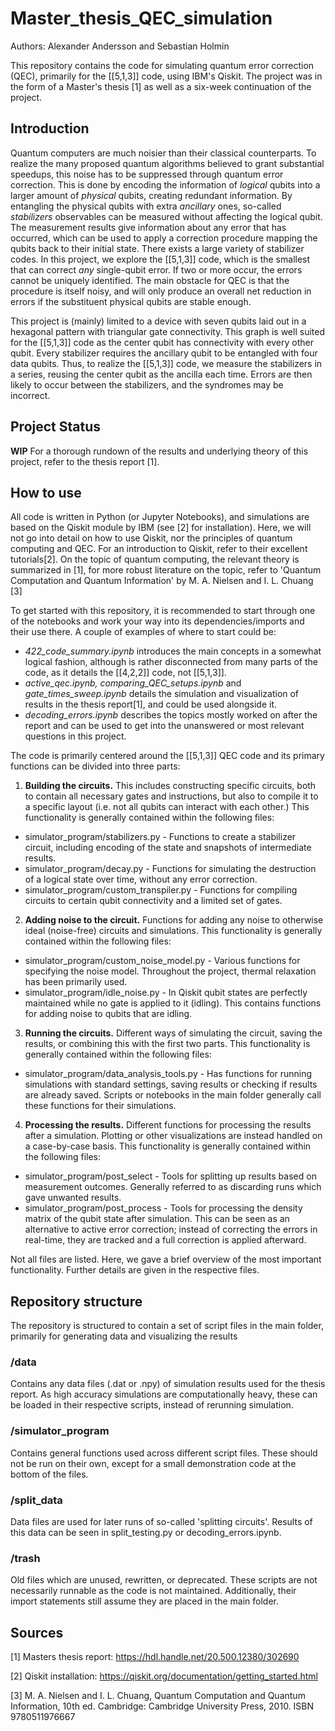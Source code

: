 # Master_thesis_QEC_simulation
Authors: Alexander Andersson and Sebastian Holmin

This repository contains the code for simulating quantum error correction (QEC), primarily for the [[5,1,3]] code, using IBM's Qiskit.
The project was in the form of a Master's thesis [1] as well as a six-week continuation of the project.

## Introduction
Quantum computers are much noisier than their classical counterparts. To realize the many proposed quantum algorithms believed to grant substantial speedups, this noise has to be suppressed through quantum error correction. This is done by encoding the information of *logical* qubits into a larger amount of *physical* qubits, creating redundant information. 
By entangling the physical qubits with extra *ancillary* ones, so-called *stabilizers* observables can be measured without affecting the logical qubit.
The measurement results give information about any error that has occurred, which can be used to apply a correction procedure mapping the qubits back to their initial state.
There exists a large variety of stabilizer codes. In this project, we explore the [[5,1,3]] code, which is the smallest that can correct *any* single-qubit error. If two or more occur, the errors cannot be uniquely identified.
The main obstacle for QEC is that the procedure is itself noisy, and will only produce an overall net reduction in errors if the substituent physical qubits are stable enough. 

This project is (mainly) limited to a device with seven qubits laid out in a hexagonal pattern with triangular gate connectivity. This graph is well suited for the [[5,1,3]] code as the center qubit has connectivity with every other qubit. Every stabilizer requires the ancillary qubit to be entangled with four data qubits. Thus, to realize the [[5,1,3]] code, we measure the stabilizers in a series, reusing the center qubit as the ancilla each time. Errors are then likely to occur between the stabilizers, and the syndromes may be incorrect.


## Project Status
**WIP**
For a thorough rundown of the results and underlying theory of this project, refer to the thesis report [1]. 


## How to use
All code is written in Python (or Jupyter Notebooks), and simulations are based on the Qiskit module by IBM (see [2] for installation). 
Here, we will not go into detail on how to use Qiskit, nor the principles of quantum computing and QEC.
For an introduction to Qiskit, refer to their excellent tutorials[2].
On the topic of quantum computing, the relevant theory is summarized in [1], for more robust literature on the topic, refer to 'Quantum Computation and Quantum Information' by M. A. Nielsen and I. L. Chuang [3]

To get started with this repository, it is recommended to start through one of the notebooks and work your way into its dependencies/imports and their use there.
A couple of examples of where to start could be:
- *422_code_summary.ipynb* introduces the main concepts in a somewhat logical fashion, although is rather disconnected from many parts of the code, as it details the [[4,2,2]] code, not [[5,1,3]].
- *active_qec.ipynb, comparing_QEC_setups.ipynb* and *gate_times_sweep.ipynb* details the simulation and visualization of results in the thesis report[1], and could be used alongside it.
- *decoding_errors.ipynb* describes the topics mostly worked on after the report and can be used to get into the unanswered or most relevant questions in this project.

The code is primarily centered around the [[5,1,3]] QEC code and its primary functions can be divided into three parts:
1. **Building the circuits.** This includes constructing specific circuits, both to contain all necessary gates and instructions, but also to compile it to a specific layout 
(i.e. not all qubits can interact with each other.)
This functionality is generally contained within the following files:
* simulator_program/stabilizers.py - Functions to create a stabilizer circuit, including encoding of the state and snapshots of intermediate results.
* simulator_program/decay.py - Functions for simulating the destruction of a logical state over time, without any error correction.
* simulator_program/custom_transpiler.py - Functions for compiling circuits to certain qubit connectivity and a limited set of gates. 
2. **Adding noise to the circuit.** Functions for adding any noise to otherwise ideal (noise-free) circuits and simulations.
This functionality is generally contained within the following files:
* simulator_program/custom_noise_model.py - Various functions for specifying the noise model. Throughout the project, thermal relaxation has been primarily used.
* simulator_program/idle_noise.py - In Qiskit qubit states are perfectly maintained while no gate is applied to it (idling). This contains functions for adding noise to qubits that are idling. 
3. **Running the circuits.** Different ways of simulating the circuit, saving the results, or combining this with the first two parts.
This functionality is generally contained within the following files:
* simulator_program/data_analysis_tools.py - Has functions for running simulations with standard settings, saving results or checking if results are already saved.
Scripts or notebooks in the main folder generally call these functions for their simulations.
4. **Processing the results.** Different functions for processing the results after a simulation. Plotting or other visualizations are instead handled on a case-by-case basis.
This functionality is generally contained within the following files:
* simulator_program/post_select - Tools for splitting up results based on measurement outcomes. Generally referred to as discarding runs which gave unwanted results.
* simulator_program/post_process - Tools for processing the density matrix of the qubit state after simulation. This can be seen as an alternative to active error correction;
instead of correcting the errors in real-time, they are tracked and a full correction is applied afterward.

Not all files are listed. Here, we gave a brief overview of the most important functionality. Further details are given in the respective files.

## Repository structure
The repository is structured to contain a set of script files in the main folder, primarily for generating data and visualizing the results

### /data
Contains any data files (.dat or .npy) of simulation results used for the thesis report. As high accuracy simulations are computationally heavy, these can be loaded in their respective scripts, instead of rerunning simulation.

### /simulator_program
Contains general functions used across different script files. These should not be run on their own, except for a small demonstration code at the bottom of the files.

### /split_data
Data files are used for later runs of so-called 'splitting circuits'. Results of this data can be seen in split_testing.py or decoding_errors.ipynb.

### /trash
Old files which are unused, rewritten, or deprecated. These scripts are not necessarily runnable as the code is not maintained. Additionally, their import statements still assume they are placed in the main folder.

## Sources
[1] Masters thesis report: https://hdl.handle.net/20.500.12380/302690

[2] Qiskit installation: https://qiskit.org/documentation/getting_started.html

[3] M. A. Nielsen and I. L. Chuang, Quantum Computation and Quantum Information, 10th ed. Cambridge: Cambridge University Press, 2010. ISBN 9780511976667
